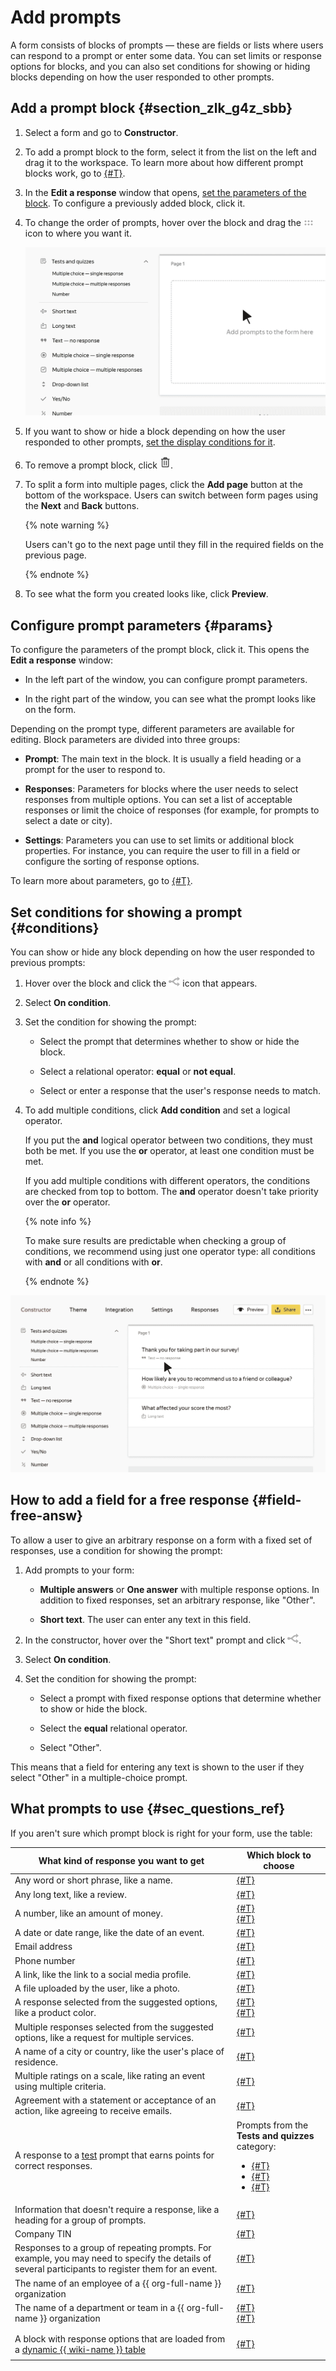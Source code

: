 # Add prompts

A form consists of blocks of prompts — these are fields or lists where users can respond to a prompt or enter some data. You can set limits or response options for blocks, and you can also set conditions for showing or hiding blocks depending on how the user responded to other prompts.

## Add a prompt block {#section_zlk_g4z_sbb}

1. Select a form and go to **Constructor**.

1. To add a prompt block to the form, select it from the list on the left and drag it to the workspace. To learn more about how different prompt blocks work, go to [{#T}](#sec_questions_ref).

1. In the **Edit a response** window that opens, [set the parameters of the block](#section_jpy_2xg_qbb). To configure a previously added block, click it.

1. To change the order of prompts, hover over the block and drag the ![](../_assets/forms/drag-question.png) icon to where you want it.

    ![](../_assets/forms/tutorial-add-question.gif)

1. If you want to show or hide a block depending on how the user responded to other prompts, [set the display conditions for it](#section_q2t_zqz_sbb).

1. To remove a prompt block, click ![](../_assets/forms/remove.png).

1. To split a form into multiple pages, click the **Add page** button at the bottom of the workspace. Users can switch between form pages using the **Next** and **Back** buttons.

    {% note warning %}

    Users can't go to the next page until they fill in the required fields on the previous page.

    {% endnote %}

1. To see what the form you created looks like, click **Preview**.

## Configure prompt parameters {#params}

To configure the parameters of the prompt block, click it. This opens the **Edit a response** window:

- In the left part of the window, you can configure prompt parameters.

- In the right part of the window, you can see what the prompt looks like on the form.

Depending on the prompt type, different parameters are available for editing. Block parameters are divided into three groups:

- **Prompt**: The main text in the block. It is usually a field heading or a prompt for the user to respond to.

- **Responses**: Parameters for blocks where the user needs to select responses from multiple options. You can set a list of acceptable responses or limit the choice of responses (for example, for prompts to select a date or city).

- **Settings**: Parameters you can use to set limits or additional block properties. For instance, you can require the user to fill in a field or configure the sorting of response options.

To learn more about parameters, go to [{#T}](blocks-ref/blocks-reference.md).

## Set conditions for showing a prompt {#conditions}

You can show or hide any block depending on how the user responded to previous prompts:

1. Hover over the block and click the ![](../_assets/forms/conditions.png) icon that appears.

1. Select **On condition**.

1. Set the condition for showing the prompt:

    - Select the prompt that determines whether to show or hide the block.

    - Select a relational operator: **equal** or **not equal**.

    - Select or enter a response that the user's response needs to match.

1. To add multiple conditions, click **Add condition** and set a logical operator.

    If you put the **and** logical operator between two conditions, they must both be met. If you use the **or** operator, at least one condition must be met.

    If you add multiple conditions with different operators, the conditions are checked from top to bottom. The **and** operator doesn't take priority over the **or** operator.

    {% note info %}

    To make sure results are predictable when checking a group of conditions, we recommend using just one operator type: all conditions with **and** or all conditions with **or**.

    {% endnote %}

![](../_assets/forms/tutorial-condition.gif)

## How to add a field for a free response {#field-free-answ}

To allow a user to give an arbitrary response on a form with a fixed set of responses, use a condition for showing the prompt:

1. Add prompts to your form:

    - **Multiple answers** or **One answer** with multiple response options. In addition to fixed responses, set an arbitrary response, like "Other".

    - **Short text**. The user can enter any text in this field.

1. In the constructor, hover over the "Short text" prompt and click ![](../_assets/forms/conditions.png).

1. Select **On condition**.

1. Set the condition for showing the prompt:

    - Select a prompt with fixed response options that determine whether to show or hide the block.

    - Select the **equal** relational operator.

    - Select "Other".

This means that a field for entering any text is shown to the user if they select "Other" in a multiple-choice prompt.

## What prompts to use {#sec_questions_ref}

If you aren't sure which prompt block is right for your form, use the table:

| What kind of response you want to get | Which block to choose |
| ----- | ----- |
| Any word or short phrase, like a name. | [{#T}](blocks-ref/short-text.md) |
| Any long text, like a review. | [{#T}](blocks-ref/long-text.md) |
| A number, like an amount of money. | [{#T}](blocks-ref/number.md)<br/> [{#T}](blocks-ref/integer.md) |
| A date or date range, like the date of an event. | [{#T}](blocks-ref/date.md) |
| Email address | [{#T}](blocks-ref/email.md) |
| Phone number | [{#T}](blocks-ref/phone.md) |
| A link, like the link to a social media profile. | [{#T}](blocks-ref/link.md) |
| A file uploaded by the user, like a photo. | [{#T}](blocks-ref/file.md) |
| A response selected from the suggested options, like a product color. | [{#T}](blocks-ref/dropdown.md)<br/> [{#T}](blocks-ref/radiobutton.md) |
| Multiple responses selected from the suggested options, like a request for multiple services. | [{#T}](blocks-ref/multiple.md) |
| A name of a city or country, like the user's place of residence. | [{#T}](blocks-ref/cities.md) |
| Multiple ratings on a scale, like rating an event using multiple criteria. | [{#T}](blocks-ref/rating.md) |
| Agreement with a statement or acceptance of an action, like agreeing to receive emails. | [{#T}](blocks-ref/yes-no.md) |
| A response to a [test](tests.md) prompt that earns points for correct responses. | Prompts from the **Tests and quizzes** category:<ul><li>[{#T}](blocks-ref/test-single.md)<li>[{#T}](blocks-ref/test-multiple.md)<li>[{#T}](blocks-ref/test-number.md)<ul/> |
| Information that doesn't require a response, like a heading for a group of prompts. | [{#T}](blocks-ref/no-question.md) |
| Company TIN | [{#T}](blocks-ref/inn.md) |
| Responses to a group of repeating prompts. For example, you may need to specify the details of several participants to register them for an event. | [{#T}](blocks-ref/series.md) |
| The name of an employee of a {{ org-full-name }} organization | [{#T}](blocks-ref/people.md) |
| The name of a department or team in a {{ org-full-name }} organization | [{#T}](blocks-ref/departments.md)<br/>[{#T}](blocks-ref/teams.md) |
|  |
|  |
| A block with response options that are loaded from a [dynamic {{ wiki-name }} table](../wiki/create-grid.md) | [{#T}](blocks-ref/wiki.md) |
|  |

